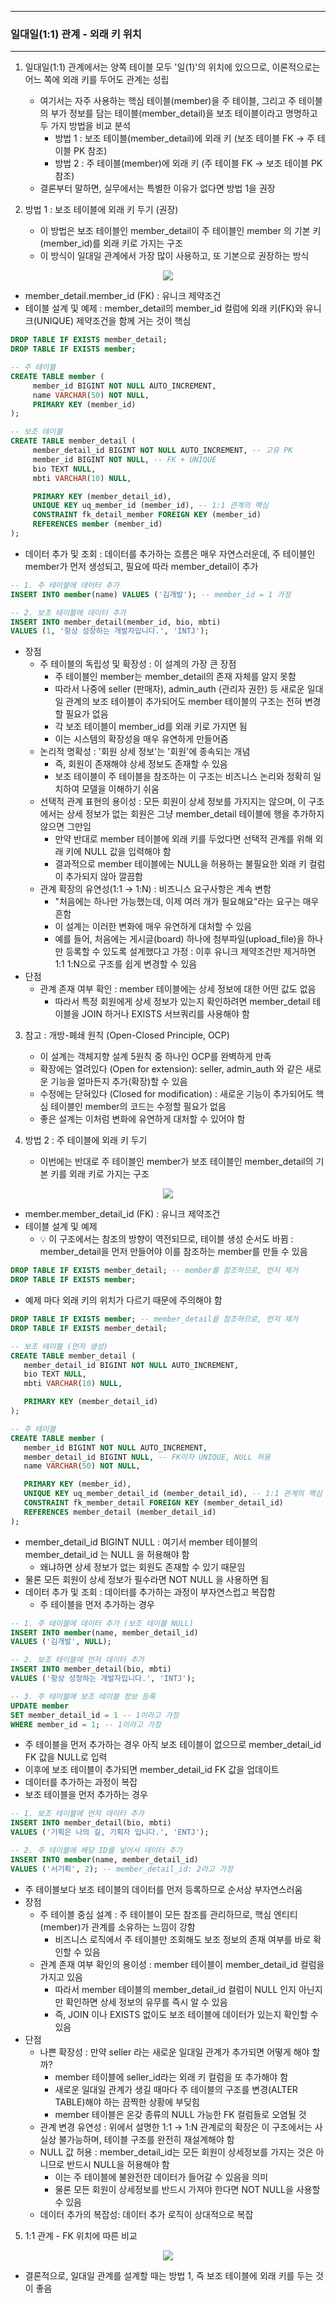 -----
### 일대일(1:1) 관계 - 외래 키 위치
-----
1. 일대일(1:1) 관계에서는 양쪽 테이블 모두 '일(1)'의 위치에 있으므로, 이론적으로는 어느 쪽에 외래 키를 두어도 관계는 성립
   - 여기서는 자주 사용하는 핵심 테이블(member)을 주 테이블, 그리고 주 테이블의 부가 정보를 담는 테이블(member_detail)을 보조 테이블이라고 명명하고 두 가지 방법을 비교 분석
     + 방법 1 : 보조 테이블(member_detail)에 외래 키 (보조 테이블 FK → 주 테이블 PK 참조)
     + 방법 2 : 주 테이블(member)에 외래 키 (주 테이블 FK → 보조 테이블 PK 참조)
   - 결론부터 말하면, 실무에서는 특별한 이유가 없다면 방법 1을 권장

2. 방법 1 : 보조 테이블에 외래 키 두기 (권장)
   - 이 방법은 보조 테이블인 member_detail이 주 테이블인 member 의 기본 키(member_id)를 외래 키로 가지는 구조
   - 이 방식이 일대일 관계에서 가장 많이 사용하고, 또 기본으로 권장하는 방식
<div align="center">
<img src="https://github.com/user-attachments/assets/b5777d03-a834-4e84-9f71-69e5604ad439">
</div>

   - member_detail.member_id (FK) : 유니크 제약조건
   - 테이블 설계 및 예제 : member_detail의 member_id 컬럼에 외래 키(FK)와 유니크(UNIQUE) 제약조건을 함께 거는 것이 핵심
```sql
DROP TABLE IF EXISTS member_detail;
DROP TABLE IF EXISTS member;

-- 주 테이블
CREATE TABLE member (
     member_id BIGINT NOT NULL AUTO_INCREMENT,
     name VARCHAR(50) NOT NULL,
     PRIMARY KEY (member_id)
);

-- 보조 테이블
CREATE TABLE member_detail (
     member_detail_id BIGINT NOT NULL AUTO_INCREMENT, -- 고유 PK
     member_id BIGINT NOT NULL, -- FK + UNIQUE
     bio TEXT NULL,
     mbti VARCHAR(10) NULL,

     PRIMARY KEY (member_detail_id),
     UNIQUE KEY uq_member_id (member_id), -- 1:1 관계의 핵심
     CONSTRAINT fk_detail_member FOREIGN KEY (member_id)
     REFERENCES member (member_id)
);
```
   - 데이터 추가 및 조회 : 데이터를 추가하는 흐름은 매우 자연스러운데, 주 테이블인 member가 먼저 생성되고, 필요에 따라 member_detail이 추가
```sql
-- 1. 주 테이블에 데이터 추가
INSERT INTO member(name) VALUES ('김개발'); -- member_id = 1 가정

-- 2. 보조 테이블에 데이터 추가
INSERT INTO member_detail(member_id, bio, mbti)
VALUES (1, '항상 성장하는 개발자입니다.', 'INTJ');
```
   - 장점
     + 주 테이블의 독립성 및 확장성 : 이 설계의 가장 큰 장점
       * 주 테이블인 member는 member_detail의 존재 자체를 알지 못함
       * 따라서 나중에 seller (판매자), admin_auth (관리자 권한) 등 새로운 일대일 관계의 보조 테이블이 추가되어도 member 테이블의 구조는 전혀 변경할 필요가 없음
       * 각 보조 테이블이 member_id를 외래 키로 가지면 됨
       * 이는 시스템의 확장성을 매우 유연하게 만들어줌
     + 논리적 명확성 : '회원 상세 정보'는 '회원'에 종속되는 개념
       * 즉, 회원이 존재해야 상세 정보도 존재할 수 있음
       * 보조 테이블이 주 테이블을 참조하는 이 구조는 비즈니스 논리와 정확히 일치하여 모델을 이해하기 쉬움
     + 선택적 관계 표현의 용이성 : 모든 회원이 상세 정보를 가지지는 않으며, 이 구조에서는 상세 정보가 없는 회원은 그냥 member_detail 테이블에 행을 추가하지 않으면 그만임
       * 만약 반대로 member 테이블에 외래 키를 두었다면 선택적 관계를 위해 외래 키에 NULL 값을 입력해야 함
       * 결과적으로 member 테이블에는 NULL을 허용하는 불필요한 외래 키 컬럼이 추가되지 않아 깔끔함
     + 관계 확장의 유연성(1:1 → 1:N) : 비즈니스 요구사항은 계속 변함
       * "처음에는 하나만 가능했는데, 이제 여러 개가 필요해요"라는 요구는 매우 흔함
       * 이 설계는 이러한 변화에 매우 유연하게 대처할 수 있음
       * 예를 들어, 처음에는 게시글(board) 하나에 첨부파일(upload_file)을 하나만 등록할 수 있도록 설계했다고 가정 : 이후 유니크 제약조건만 제거하면 1:1 1:N으로 구조를 쉽게 변경할 수 있음
   - 단점
     + 관계 존재 여부 확인 : member 테이블에는 상세 정보에 대한 어떤 값도 없음
       * 따라서 특정 회원에게 상세 정보가 있는지 확인하려면 member_detail 테이블을 JOIN 하거나 EXISTS 서브쿼리를 사용해야 함

3. 참고 : 개방-폐쇄 원칙 (Open-Closed Principle, OCP)
   - 이 설계는 객체지향 설계 5원칙 중 하나인 OCP를 완벽하게 만족
   - 확장에는 열려있다 (Open for extension): seller, admin_auth 와 같은 새로운 기능을 얼마든지 추가(확장)할 수 있음
   - 수정에는 닫혀있다 (Closed for modification) : 새로운 기능이 추가되어도 핵심 테이블인 member의 코드는 수정할 필요가 없음
   - 좋은 설계는 이처럼 변화에 유연하게 대처할 수 있어야 함

4. 방법 2 : 주 테이블에 외래 키 두기
   - 이번에는 반대로 주 테이블인 member가 보조 테이블인 member_detail의 기본 키를 외래 키로 가지는 구조
<div align="center">
<img src="https://github.com/user-attachments/assets/c6718992-6c08-4f8f-9806-dec277dc46f9">
</div>

   - member.member_detail_id (FK) : 유니크 제약조건
   - 테이블 설계 및 예제
      + 💡 이 구조에서는 참조의 방향이 역전되므로, 테이블 생성 순서도 바뀜 : member_detail을 먼저 만들어야 이를 참조하는 member를 만들 수 있음
```sql
DROP TABLE IF EXISTS member_detail; -- member를 참조하므로, 먼저 제거
DROP TABLE IF EXISTS member;
```
   - 예제 마다 외래 키의 위치가 다르기 때문에 주의해야 함
```sql
DROP TABLE IF EXISTS member; -- member_detail을 참조하므로, 먼저 제거
DROP TABLE IF EXISTS member_detail;

-- 보조 테이블 (먼저 생성)
CREATE TABLE member_detail (
   member_detail_id BIGINT NOT NULL AUTO_INCREMENT,
   bio TEXT NULL,
   mbti VARCHAR(10) NULL,

   PRIMARY KEY (member_detail_id)
);

-- 주 테이블
CREATE TABLE member (
   member_id BIGINT NOT NULL AUTO_INCREMENT,
   member_detail_id BIGINT NULL, -- FK이자 UNIQUE, NULL 허용
   name VARCHAR(50) NOT NULL,

   PRIMARY KEY (member_id),
   UNIQUE KEY uq_member_detail_id (member_detail_id), -- 1:1 관계의 핵심
   CONSTRAINT fk_member_detail FOREIGN KEY (member_detail_id)
   REFERENCES member_detail (member_detail_id)
);
```
   - member_detail_id BIGINT NULL : 여기서 member 테이블의 member_detail_id 는 NULL 을 허용해야 함
     + 왜냐하면 상세 정보가 없는 회원도 존재할 수 있기 때문임
   - 물론 모든 회원이 상세 정보가 필수라면 NOT NULL 을 사용하면 됨
   - 데이터 추가 및 조회 : 데이터를 추가하는 과정이 부자연스럽고 복잡함
      + 주 테이블을 먼저 추가하는 경우
```sql
-- 1. 주 테이블에 데이터 추가 (보조 테이블 NULL)
INSERT INTO member(name, member_detail_id)
VALUES ('김개발', NULL);

-- 2. 보조 테이블에 먼저 데이터 추가
INSERT INTO member_detail(bio, mbti)
VALUES ('항상 성장하는 개발자입니다.', 'INTJ');

-- 3. 주 테이블에 보조 테이블 정보 등록
UPDATE member
SET member_detail_id = 1 -- 1이라고 가정
WHERE member_id = 1; -- 1이라고 가정
```

   - 주 테이블을 먼저 추가하는 경우 아직 보조 테이블이 없으므로 member_detail_id FK 값을 NULL로 입력
   - 이후에 보조 테이블이 추가되면 member_detail_id FK 값을 업데이트 
   - 데이터를 추가하는 과정이 복잡
   - 보조 테이블을 먼저 추가하는 경우
```sql
-- 1. 보조 테이블에 먼저 데이터 추가
INSERT INTO member_detail(bio, mbti)
VALUES ('기획은 나의 길, 기획자 입니다.', 'ENTJ');

-- 2. 주 테이블에 해당 ID를 넣어서 데이터 추가
INSERT INTO member(name, member_detail_id)
VALUES ('서기획', 2); -- member_detail_id: 2라고 가정
```
   - 주 테이블보다 보조 테이블의 데이터를 먼저 등록하므로 순서상 부자연스러움
   - 장점
     + 주 테이블 중심 설계 : 주 테이블이 모든 참조를 관리하므로, 핵심 엔티티(member)가 관계를 소유하는 느낌이 강함
       * 비즈니스 로직에서 주 테이블만 조회해도 보조 정보의 존재 여부를 바로 확인할 수 있음
     + 관계 존재 여부 확인의 용이성 : member 테이블이 member_detail_id 컬럼을 가지고 있음
       * 따라서 member 테이블의 member_detail_id 컬럼이 NULL 인지 아닌지만 확인하면 상세 정보의 유무를 즉시 알 수 있음
       * 즉, JOIN 이나 EXISTS 없이도 보조 테이블에 데이터가 있는지 확인할 수 있음
   - 단점
     + 나쁜 확장성 : 만약 seller 라는 새로운 일대일 관계가 추가되면 어떻게 해야 할까?
       * member 테이블에 seller_id라는 외래 키 컬럼을 또 추가해야 함
       * 새로운 일대일 관계가 생길 때마다 주 테이블의 구조를 변경(ALTER TABLE)해야 하는 끔찍한 상황에 부딪힘
       * member 테이블은 온갖 종류의 NULL 가능한 FK 컬럼들로 오염될 것
     + 관계 변경 유연성 : 위에서 설명한 1:1 → 1:N 관계로의 확장은 이 구조에서는 사실상 불가능하며, 테이블 구조를 완전히 재설계해야 함
     + NULL 값 허용 : member_detail_id는 모든 회원이 상세정보를 가지는 것은 아니므로 반드시 NULL을 허용해야 함
       * 이는 주 테이블에 불완전한 데이터가 들어갈 수 있음을 의미
       * 물론 모든 회원이 상세정보를 반드시 가져야 한다면 NOT NULL을 사용할 수 있음
     + 데이터 추가의 복잡성: 데이터 추가 로직이 상대적으로 복잡

5. 1:1 관계 - FK 위치에 따른 비교
<div align="center">
<img src="https://github.com/user-attachments/assets/102b9f4f-28c8-4044-861e-d3d7502b20ac">
</div>

   - 결론적으로, 일대일 관계를 설계할 때는 방법 1, 즉 보조 테이블에 외래 키를 두는 것이 좋음
